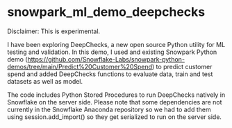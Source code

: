 # snowpark_ml_demo_deepchecks

Disclaimer: This is experimental. 

I have been exploring DeepChecks, a new open source Python utility for ML testing and validation. In this demo, I used and existing Snowpark Python demo (https://github.com/Snowflake-Labs/snowpark-python-demos/tree/main/Predict%20Customer%20Spend) to predict customer spend and added DeepChecks functions to evaluate data, train and test datasets as well as model. 

The code includes Python Stored Procedures to run DeepChecks natively in Snowflake on the server side. Please note that some dependencies are not currently in the Snowflake Anaconda repository so we had to add them using session.add_import() so they get serialized to run on the server side. 


